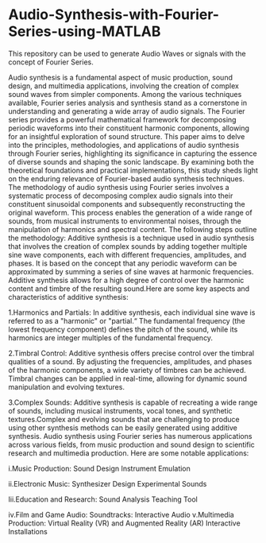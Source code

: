 # Audio-Synthesis-with-Fourier-Series-using-MATLAB
This repository can be used to generate Audio Waves or signals with the  concept of Fourier Series. 

Audio synthesis is a fundamental aspect of music production, sound design, and multimedia applications, involving the creation of complex sound waves from simpler components. Among the various techniques available, Fourier series analysis and synthesis stand as a cornerstone in understanding and generating a wide array of audio signals. The Fourier series provides a powerful mathematical framework for decomposing periodic waveforms into their constituent harmonic components, allowing for an insightful exploration of sound structure. This paper aims to delve into the principles, methodologies, and applications of audio synthesis through Fourier series, highlighting its significance in capturing the essence of diverse sounds and shaping the sonic landscape. By examining both the theoretical foundations and practical implementations, this study sheds light on the enduring relevance of Fourier-based audio synthesis techniques.
The methodology of audio synthesis using Fourier series involves a systematic process of decomposing complex audio signals into their constituent sinusoidal components and subsequently reconstructing the original waveform. This process enables the generation of a wide range of sounds, from musical instruments to environmental noises, through the manipulation of harmonics and spectral content. The following steps outline the methodology:
Additive synthesis is a technique used in audio synthesis that involves the creation of complex sounds by adding together multiple sine wave components, each with different frequencies, amplitudes, and phases. It is based on the concept that any periodic waveform can be approximated by summing a series of sine waves at harmonic frequencies. Additive synthesis allows for a high degree of control over the harmonic content and timbre of the resulting sound.Here are some key aspects and characteristics of additive synthesis:

1.Harmonics and Partials: In additive synthesis, each individual sine wave is referred to as a "harmonic" or "partial.“ The fundamental frequency (the lowest frequency component) defines the pitch of the sound, while its harmonics are integer multiples of the fundamental frequency.

2.Timbral Control: Additive synthesis offers precise control over the timbral qualities of a sound. By adjusting the frequencies, amplitudes, and phases of the harmonic components, a wide variety of timbres can be achieved. Timbral changes can be applied in real-time, allowing for dynamic sound manipulation and evolving textures.

3.Complex Sounds: Additive synthesis is capable of recreating a wide range of sounds, including musical instruments, vocal tones, and synthetic textures.Complex and evolving sounds that are challenging to produce using other synthesis methods can be easily generated using additive synthesis.
Audio synthesis using Fourier series has numerous applications across various fields, from music production and sound design to scientific research and multimedia production. Here are some notable applications:

i.Music Production:
Sound Design 
Instrument Emulation

ii.Electronic Music:
Synthesizer Design
Experimental Sounds

Iii.Education and Research:
Sound Analysis
Teaching Tool

iv.Film and Game Audio:
Soundtracks:
Interactive Audio
v.Multimedia Production:
Virtual Reality (VR) and Augmented Reality (AR) Interactive Installations

